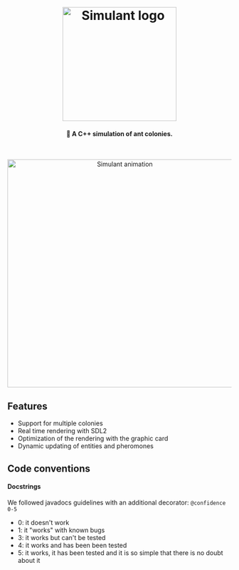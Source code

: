 <h1 align="center">
  <br>
  <img src="https://hackedserver.org/choucroute/velociraptor.svg" alt="Simulant logo" width="256">
  <br>
</h1>


<h4 align="center">🐜 A C++ simulation of ant colonies.</h4>
</br>
<p align="center">
<img src="https://hackedserver.org/choucroute/trex.png" alt="Simulant animation" width="512">
</p>

## Features
- Support for multiple colonies
- Real time rendering with SDL2
- Optimization of the rendering with the graphic card
- Dynamic updating of entities and pheromones

## Code conventions

#### Docstrings
We followed javadocs guidelines with an additional decorator:
``@confidence 0-5``
- 0: it doesn't work
- 1: it "works" with known bugs
- 3: it works but can't be tested
- 4: it works and has been been tested
- 5: it works, it has been tested and it is so simple that there is no doubt about it
